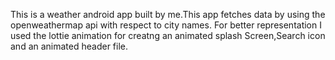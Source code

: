 This is a weather android app built by me.This app fetches data by using the openweathermap api  with respect to city names. For better representation I used the lottie animation for creatng an animated splash Screen,Search icon and an animated header file. 
